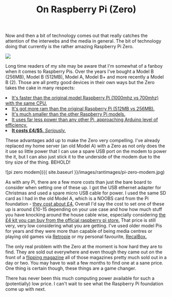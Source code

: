 ﻿---
layout: post
title:  On Raspberry Pi (Zero)
---



Now and then a bit of technology comes out that really catches the attention of the interwebs and the media in general. The bit of technology doing that currently is 
the rather amazing Raspberry Pi Zero.

<a href="https://www.raspberrypi.org/blog/raspberry-pi-zero/"><img src="https://www.raspberrypi.org/wp-content/uploads/2015/11/rsz_img_4054-500x349.jpg"/></a>

Long time readers of my site may be aware that I'm somewhat of a fanboy when it comes to Raspberry Pis. Over the years I've bought a Model B (256MB), Model B (512MB), Model A, 
Model B+ and more recently a Model B (2). Those are all pretty good devices in their own ways but the Zero takes the cake in many respects:

<li><a href="https://www.raspberrypi.org/blog/raspberry-pi-zero/"> It's faster than the original model Raspberry Pi (1000mhz vs 700mhz) with the same CPU.</a></li>
<li><a href="https://www.raspberrypi.org/blog/raspberry-pi-zero/"> It's got more ram than the original Raspberry Pi (512MB vs 256MB).</a></li>
<li><a href="http://raspi.tv/2015/raspberry-pi-zero-free-on-the-cover-of-this-months-magpi-magazine">It's much smaller than the other Raspberry Pi models.</a></li>
<li><a href="http://raspi.tv/2015/raspberry-pi-zero-power-measurements">It uses far less power than any other Pi, approaching Arduino level of efficiency.</a></li>
<li><a href="http://swag.raspberrypi.org/collections/pi-zero/products/pi-zero"><b>It costs £4/$5.</b><i> Seriously.</i></a></li>

These advantages add up to make the Zero very compelling. I've already replaced my home server (an old Model A) with a Zero 
as not only does the it use so little power that I can use a spare USB port on the modem to power the it, 
but I can also just stick it to the underside of the modem due to the tiny size of the thing. BEHOLD!

![pi zero modem]({{ site.baseurl }}/images/rantimages/pi-zero-modem.jpg)

As with any Pi, there are a few more costs than just the bare board to consider when setting one of these up. I got the USB ethernet adapter for Christmas and used a spare micro USB cable for power. I used the same SD card as I had in the old Model A, which is a NOOBS card from the Pi foundation - <a href="http://swag.raspberrypi.org/products/noobs-8gb-sd-card">they cost about £4.</a> Overall I'd say the cost to set one of these up is 
around £10-15 depending on your use case and how how much stuff you have knocking around the house cable wise, especially considering  <a href="http://swag.raspberrypi.org/products/pi-zero-cables"> the £4 kit you can buy from the official raspberry pi store.</a> 
That price is still very, very low considering what you are getting. I've used older model Pis for years and they were more than capable of being media centres or playing old games via <a href="http://blog.petrockblock.com/retropie/">Retropie</a> or my personal favourite, <a href="http://www.recalbox.com/">RecalBox.</a>

The only real problem with the Zero at the moment is how hard they are to find. They are sold out everywhere and even though they came out on the front of a 
<a href="https://www.raspberrypi.org/blog/page/3/?fish#did-you-get-a-raspberry-pi-zero">flipping magazine</a> all 
of those magazines pretty much sold out in a day or two. You may have to wait a few months to find one at a sane price. One thing is certain though, these things are a game changer. 

There has never been this much computing power available for such a (potentially) low price. I can't wait to see what the Raspberry Pi foundation come up with next.
